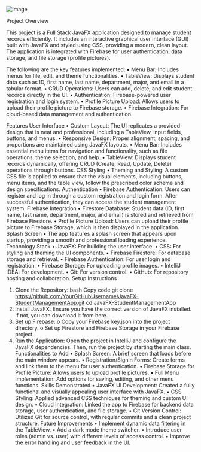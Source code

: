
![image](https://github.com/user-attachments/assets/a1157775-4963-445d-9394-40b0b7d4247d)


Project Overview

This project is a Full Stack JavaFX application designed to manage student records efficiently. It includes an interactive graphical user interface (GUI) built with JavaFX and styled using CSS, providing a modern, clean layout. The application is integrated with Firebase for user authentication, data storage, and file storage (profile pictures). 

The following are the key features implemented:
•	Menu Bar: Includes menus for file, edit, and theme functionalities.
•	TableView: Displays student data such as ID, first name, last name, department, major, and email in a tabular format.
•	CRUD Operations: Users can add, delete, and edit student records directly in the UI.
•	Authentication: Firebase-powered user registration and login system.
•	Profile Picture Upload: Allows users to upload their profile picture to Firebase storage.
•	Firebase Integration: For cloud-based data management and authentication.

Features
User Interface
•	Custom Layout: The UI replicates a provided design that is neat and professional, including a TableView, input fields, buttons, and menus.
•	Responsive Design: Proper alignment, spacing, and proportions are maintained using JavaFX layouts.
•	Menu Bar: Includes essential menu items for navigation and functionality, such as file operations, theme selection, and help.
•	TableView: Displays student records dynamically, offering CRUD (Create, Read, Update, Delete) operations through buttons.
CSS Styling
•	Theming and Styling: A custom CSS file is applied to ensure that the visual elements, including buttons, menu items, and the table view, follow the prescribed color scheme and design specifications.
Authentication
•	Firebase Authentication: Users can register and log in through a custom registration and login form. After successful authentication, they can access the student management system.
Firebase Integration
•	Firestore Database: Student data (ID, first name, last name, department, major, and email) is stored and retrieved from Firebase Firestore.
•	Profile Picture Upload: Users can upload their profile picture to Firebase Storage, which is then displayed in the application.
Splash Screen
•	The app features a splash screen that appears upon startup, providing a smooth and professional loading experience.
Technology Stack
•	JavaFX: For building the user interface.
•	CSS: For styling and theming the UI components.
•	Firebase Firestore: For database storage and retrieval.
•	Firebase Authentication: For user login and registration.
•	Firebase Storage: For uploading profile images.
•	IntelliJ IDEA: For development.
•	Git: For version control.
•	GitHub: For repository hosting and collaboration.
Setup Instructions
1.	Clone the Repository:
bash
Copy code
git clone https://github.com/YourGitHubUsername/JavaFX-StudentManagementApp.git
cd JavaFX-StudentManagementApp
2.	Install JavaFX: Ensure you have the correct version of JavaFX installed. If not, you can download it from here.
3.	Set up Firebase:
o	Copy your Firebase key.json into the project directory.
o	Set up Firestore and Firebase Storage in your Firebase project.
4.	Run the Application: Open the project in IntelliJ and configure the JavaFX dependencies. Then, run the project by starting the main class.
Functionalities to Add
•	Splash Screen: A brief screen that loads before the main window appears.
•	Registration/Signin Forms: Create forms and link them to the menu for user authentication.
•	Firebase Storage for Profile Picture: Allows users to upload profile pictures.
•	Full Menu Implementation: Add options for saving, editing, and other menu functions.
Skills Demonstrated
•	JavaFX UI Development: Created a fully functional and visually appealing user interface with JavaFX.
•	CSS Styling: Applied advanced CSS techniques for theming and custom UI design.
•	Cloud Integration: Linked the app to Firebase for backend data storage, user authentication, and file storage.
•	Git Version Control: Utilized Git for source control, with regular commits and a clean project structure.
Future Improvements
•	Implement dynamic data filtering in the TableView.
•	Add a dark mode theme switcher.
•	Introduce user roles (admin vs. user) with different levels of access control.
•	Improve the error handling and user feedback in the UI.

